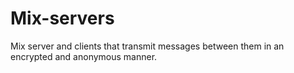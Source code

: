# Mix-servers
Mix server and clients that transmit messages between them in an encrypted and anonymous manner.
